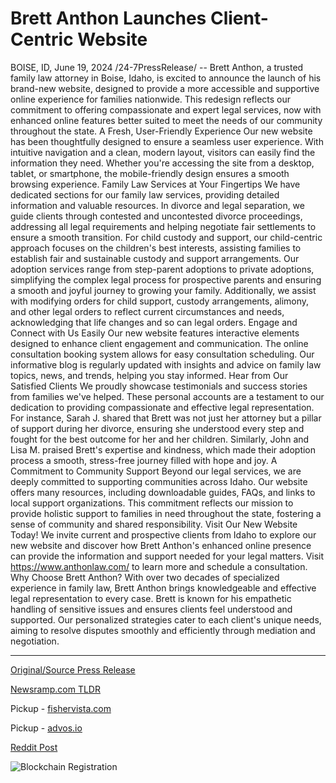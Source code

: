 # Brett Anthon Launches Client-Centric Website

BOISE, ID, June 19, 2024 /24-7PressRelease/ -- Brett Anthon, a trusted family law attorney in Boise, Idaho, is excited to announce the launch of his brand-new website, designed to provide a more accessible and supportive online experience for families nationwide. This redesign reflects our commitment to offering compassionate and expert legal services, now with enhanced online features better suited to meet the needs of our community throughout the state.  A Fresh, User-Friendly Experience Our new website has been thoughtfully designed to ensure a seamless user experience. With intuitive navigation and a clean, modern layout, visitors can easily find the information they need. Whether you're accessing the site from a desktop, tablet, or smartphone, the mobile-friendly design ensures a smooth browsing experience.  Family Law Services at Your Fingertips We have dedicated sections for our family law services, providing detailed information and valuable resources.  In divorce and legal separation, we guide clients through contested and uncontested divorce proceedings, addressing all legal requirements and helping negotiate fair settlements to ensure a smooth transition. For child custody and support, our child-centric approach focuses on the children's best interests, assisting families to establish fair and sustainable custody and support arrangements. Our adoption services range from step-parent adoptions to private adoptions, simplifying the complex legal process for prospective parents and ensuring a smooth and joyful journey to growing your family.   Additionally, we assist with modifying orders for child support, custody arrangements, alimony, and other legal orders to reflect current circumstances and needs, acknowledging that life changes and so can legal orders.  Engage and Connect with Us Easily Our new website features interactive elements designed to enhance client engagement and communication. The online consultation booking system allows for easy consultation scheduling. Our informative blog is regularly updated with insights and advice on family law topics, news, and trends, helping you stay informed.  Hear from Our Satisfied Clients We proudly showcase testimonials and success stories from families we've helped. These personal accounts are a testament to our dedication to providing compassionate and effective legal representation.   For instance, Sarah J. shared that Brett was not just her attorney but a pillar of support during her divorce, ensuring she understood every step and fought for the best outcome for her and her children.   Similarly, John and Lisa M. praised Brett's expertise and kindness, which made their adoption process a smooth, stress-free journey filled with hope and joy.  A Commitment to Community Support Beyond our legal services, we are deeply committed to supporting communities across Idaho. Our website offers many resources, including downloadable guides, FAQs, and links to local support organizations.   This commitment reflects our mission to provide holistic support to families in need throughout the state, fostering a sense of community and shared responsibility.  Visit Our New Website Today! We invite current and prospective clients from Idaho to explore our new website and discover how Brett Anthon's enhanced online presence can provide the information and support needed for your legal matters. Visit https://www.anthonlaw.com/ to learn more and schedule a consultation.  Why Choose Brett Anthon? With over two decades of specialized experience in family law, Brett Anthon brings knowledgeable and effective legal representation to every case. Brett is known for his empathetic handling of sensitive issues and ensures clients feel understood and supported. Our personalized strategies cater to each client's unique needs, aiming to resolve disputes smoothly and efficiently through mediation and negotiation. 

---

[Original/Source Press Release](https://www.24-7pressrelease.com/press-release/511818/brett-anthon-launches-client-centric-website)
                    

[Newsramp.com TLDR](https://newsramp.com/curated-news/trusted-family-law-attorney-launches-new-website-for-enhanced-online-experience/56e55f64325d273b9bad50caf9df8c3f) 


Pickup - [fishervista.com](https://fishervista.com/en/brett-anthon-launches-enhanced-client-centric-website-for-family-law-services/20244274)

Pickup - [advos.io](https://advos.io/en/brett-anthon-unveils-user-centric-website-for-enhanced-family-law-services/20244274)
 



[Reddit Post](https://www.reddit.com/r/newsramp/comments/1dmpf7m/trusted_family_law_attorney_launches_new_website/) 



![Blockchain Registration](https://cdn.newsramp.app/24-7PressRelease/qrcode/246/19/pend30ob.webp)